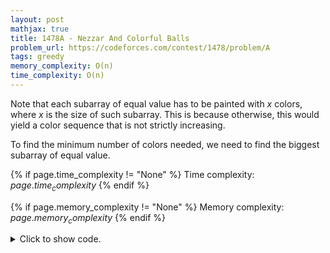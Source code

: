 ```yaml
---
layout: post
mathjax: true
title: 1478A - Nezzar And Colorful Balls
problem_url: https://codeforces.com/contest/1478/problem/A
tags: greedy
memory_complexity: O(n)
time_complexity: O(n)
---
```


Note that each subarray of equal value has to be painted with $x$ colors,
where $x$ is the size of such subarray. This is because otherwise, this would
yield a color sequence that is not strictly increasing.

To find the minimum number of colors needed, we need to find the biggest
subarray of equal value.


{% if page.time_complexity != "None" %}
Time complexity: ${{ page.time_complexity }}$
{% endif %}

{% if page.memory_complexity != "None" %}
Memory complexity: ${{ page.memory_complexity }}$
{% endif %}

<details>
<summary>
<p style="display:inline">Click to show code.</p>
</summary>
```cpp
{% raw %}
using namespace std;
using ll = long long;
using ii = pair<int, int>;
using vi = vector<int>;
int main(void)
{
    ios::sync_with_stdio(false), cin.tie(NULL);
    int t;
    cin >> t;
    while (t--)
    {
        int n;
        cin >> n;
        vi freq(n + 1, 0);
        for (int i = 0; i < n; ++i)
        {
            int ai;
            cin >> ai;
            freq[ai]++;
        }
        cout << *max_element(begin(freq), end(freq)) << endl;
    }
    return 0;
}

{% endraw %}
```
</details>

